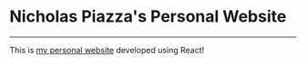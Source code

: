 # Nicholas Piazza's Personal Website
---
This is [my personal website](https://airpiazza.github.io/personal-website/) developed using React!